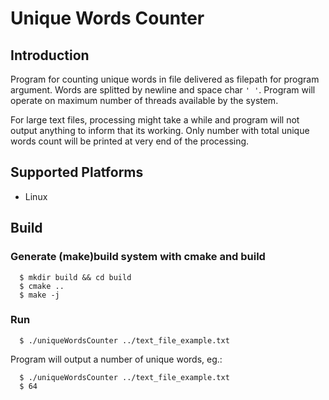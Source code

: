 # Unique Words Counter

## Introduction
Program for counting unique words in file delivered as filepath for program argument.
Words are splitted by newline and space char `' '`.
Program will operate on maximum number of threads available by the system.

For large text files, processing might take a while and program will not output anything to inform that its working. Only number with total unique words count will be printed at very end of the processing.

## Supported Platforms

* Linux

## Build

### Generate (make)build system with cmake and build

```
  $ mkdir build && cd build
  $ cmake ..
  $ make -j
```

### Run

```
  $ ./uniqueWordsCounter ../text_file_example.txt
```

Program will output a number of unique words, eg.:
```
  $ ./uniqueWordsCounter ../text_file_example.txt
  $ 64
```